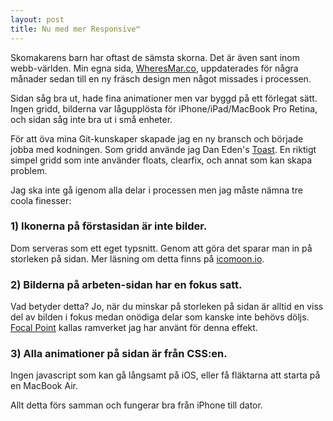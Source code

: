 ```yaml
---
layout: post
title: Nu med mer Responsive™
---
```


Skomakarens barn har oftast de sämsta skorna. Det är även sant inom webb-världen. Min egna sida, [WheresMar.co](http://wheresmar.co/ "WheresMar.co"), uppdaterades för några månader sedan till en ny fräsch design men något missades i processen.

Sidan såg bra ut, hade fina animationer men var byggd på ett förlegat sätt. Ingen gridd, bilderna var lågupplösta för iPhone/iPad/MacBook Pro Retina, och sidan såg inte bra ut i små enheter. 

För att öva mina Git-kunskaper skapade jag en ny bransch och började jobba med kodningen. Som gridd använde jag Dan Eden's [Toast](http://daneden.me/toast/ "Toast"). En riktigt simpel gridd som inte använder floats, clearfix, och annat som kan skapa problem. 

Jag ska inte gå igenom alla delar i processen men jag måste nämna tre coola finesser:

### 1) Ikonerna på förstasidan är inte bilder. 
Dom serveras som ett eget typsnitt. Genom att göra det sparar man in på storleken på sidan. Mer läsning om detta finns på [icomoon.io](http://icomoon.io/ "icomoon.io").

### 2) Bilderna på arbeten-sidan har en fokus satt. 
Vad betyder detta? Jo, när du minskar på storleken på sidan är alltid en viss del av bilden i fokus medan onödiga delar som kanske inte behövs döljs. [Focal Point](https://github.com/adamdbradley/focal-point/ "Focal Point")  kallas ramverket jag har använt för denna effekt.

### 3) Alla animationer på sidan är från CSS:en. 
Ingen javascript som kan gå långsamt på iOS, eller få fläktarna att starta på en MacBook Air.

Allt detta förs samman och fungerar bra från iPhone till dator. 

